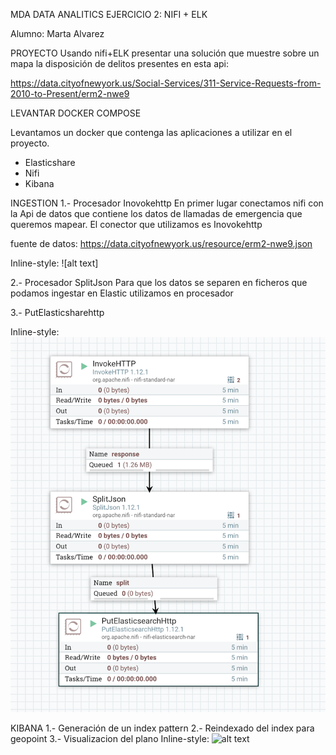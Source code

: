 MDA DATA ANALITICS 
EJERCICIO 2: NIFI + ELK 

Alumno: Marta Alvarez 

PROYECTO 
Usando nifi+ELK presentar una solución que muestre sobre un mapa la disposición de delitos presentes en esta api:

 https://data.cityofnewyork.us/Social-Services/311-Service-Requests-from-2010-to-Present/erm2-nwe9




LEVANTAR DOCKER COMPOSE 

Levantamos un docker que contenga las aplicaciones a utilizar en el proyecto. 

- Elasticshare
- Nifi
- Kibana 

INGESTION 
1.- Procesador Inovokehttp
En primer lugar conectamos nifi con la Api de datos que contiene los datos de llamadas de emergencia que queremos mapear. El conector que utilizamos es Inovokehttp

fuente de datos: https://data.cityofnewyork.us/resource/erm2-nwe9.json

Inline-style: 
![alt text]

2.- Procesador SplitJson
Para que los datos se separen en ficheros que podamos ingestar en Elastic utilizamos en procesador 

3.- PutElasticsharehttp



Inline-style: 
![alt text](https://github.com/maalal/MDA2020ejercicio2/blob/main/Captura%20de%20pantalla%202021-01-10%20a%20las%2022.50.54.png)

KIBANA 
1.- Generación de un index pattern 
2.- Reindexado del index para geopoint 
3.- Visualizacion del plano 
Inline-style: 
![alt text](https://github.com/maalal/MDA2020ejercicio2/blob/main/Captura%20de%20pantalla%202021-01-12%20a%20las%2011.03.10.png)

